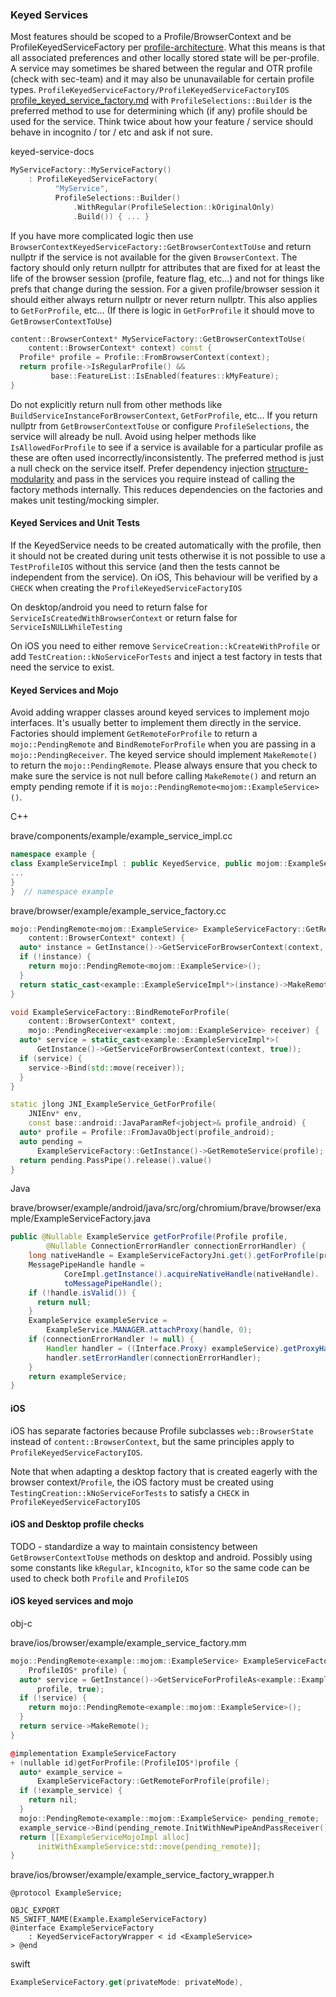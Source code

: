 ### Keyed Services

Most features should be scoped to a Profile/BrowserContext and be
ProfileKeyedServiceFactory per
[profile-architecture](https://www.chromium.org/developers/design-documents/profile-architecture/).
What this means is that all associated preferences and other locally stored
state will be per-profile. A service may sometimes be shared between the regular
and OTR profile (check with sec-team) and it may also be ununavailable for
certain profile types.
`ProfileKeyedServiceFactory/ProfileKeyedServiceFactoryIOS`
[profile_keyed_service_factory.md](https://source.chromium.org/chromium/chromium/src/+/main:chrome/browser/profiles/profile_keyed_service_factory.md;bpv=0)
with `ProfileSelections::Builder` is the preferred method to use for determining
which (if any) profile should be used for the service. Think twice about how your
feature / service should behave in incognito / tor / etc and ask if not sure.


keyed-service-docs
```cpp
MyServiceFactory::MyServiceFactory()
    : ProfileKeyedServiceFactory(
          "MyService",
          ProfileSelections::Builder()
              .WithRegular(ProfileSelection::kOriginalOnly)
              .Build()) { ... }
```

If you have more complicated logic then use
`BrowserContextKeyedServiceFactory::GetBrowserContextToUse` and return nullptr
if the service is not available for the given `BrowserContext`. The factory
should only return nullptr for attributes that are fixed for at least the life
of the browser session (profile, feature flag, etc...) and not for things like
prefs that change during the session. For a given profile/browser session it
should either always return nullptr or never return nullptr. This also applies
to `GetForProfile`, etc... (If there is logic in `GetForProfile` it should move
to `GetBrowserContextToUse`)

```cpp
content::BrowserContext* MyServiceFactory::GetBrowserContextToUse(
    content::BrowserContext* context) const {
  Profile* profile = Profile::FromBrowserContext(context);
  return profile->IsRegularProfile() &&
         base::FeatureList::IsEnabled(features::kMyFeature);
}
```

Do not explicitly return null from other methods like
`BuildServiceInstanceForBrowserContext`, `GetForProfile`, etc... If you return
nullptr from `GetBrowserContextToUse` or configure `ProfileSelections`, the
service will already be null. Avoid using helper methods like
`IsAllowedForProfile` to see if a service is available for a particular profile
as these are often used incorrectly/inconsistently. The preferred method is just
a null check on the service itself. Prefer dependency injection
[structure-modularity](https://chromium.googlesource.com/chromium/src/+/main/docs/chrome_browser_design_principles.md#structure_modularity)
and pass in the services you require instead of calling the factory methods
internally. This reduces dependencies on the factories and makes unit
testing/mocking simpler.

#### Keyed Services and Unit Tests

If the KeyedService needs to be created automatically with the profile, then it
should not be created during unit tests otherwise it is not possible to
use a `TestProfileIOS` without this service (and then the tests 
cannot be independent from the service). On iOS, This behaviour will be verified 
by a `CHECK` when creating the `ProfileKeyedServiceFactoryIOS`

On desktop/android you need to return false for 
`ServiceIsCreatedWithBrowserContext` or return false for 
`ServiceIsNULLWhileTesting`

On iOS you need to either remove `ServiceCreation::kCreateWithProfile` or add 
`TestCreation::kNoServiceForTests` and inject a test factory in tests 
that need the service to exist.

#### Keyed Services and Mojo

Avoid adding wrapper classes around keyed services to implement mojo interfaces.
It's usually better to implement them directly in the service. Factories should
implement `GetRemoteForProfile` to return a `mojo::PendingRemote` and
`BindRemoteForProfile` when you are passing in a `mojo::PendingReceiver`. The
keyed service should implement `MakeRemote()` to return the
`mojo::PendingRemote`. Please always ensure that you check to make sure the
service is not null before calling `MakeRemote()` and return an empty pending
remote if it is `mojo::PendingRemote<mojom::ExampleService>()`.

C++

brave/components/example/example_service_impl.cc
```cpp
namespace example {
class ExampleServiceImpl : public KeyedService, public mojom::ExampleService {
...
}
}  // namespace example
```

brave/browser/example/example_service_factory.cc
```cpp
mojo::PendingRemote<mojom::ExampleService> ExampleServiceFactory::GetRemoteForProfile(
    content::BrowserContext* context) {
  auto* instance = GetInstance()->GetServiceForBrowserContext(context, true);
  if (!instance) {
    return mojo::PendingRemote<mojom::ExampleService>();
  }
  return static_cast<example::ExampleServiceImpl*>(instance)->MakeRemote();
}

void ExampleServiceFactory::BindRemoteForProfile(
    content::BrowserContext* context,
    mojo::PendingReceiver<example::mojom::ExampleService> receiver) {
  auto* service = static_cast<example::ExampleServiceImpl*>(
      GetInstance()->GetServiceForBrowserContext(context, true));
  if (service) {
    service->Bind(std::move(receiver));
  }
}

static jlong JNI_ExampleService_GetForProfile(
    JNIEnv* env,
    const base::android::JavaParamRef<jobject>& profile_android) {
  auto* profile = Profile::FromJavaObject(profile_android);
  auto pending =
      ExampleServiceFactory::GetInstance()->GetRemoteService(profile);
  return pending.PassPipe().release().value()
}
```

Java

brave/browser/example/android/java/src/org/chromium/brave/browser/example/ExampleServiceFactory.java
```java
public @Nullable ExampleService getForProfile(Profile profile,
        @Nullable ConnectionErrorHandler connectionErrorHandler) {
    long nativeHandle = ExampleServiceFactoryJni.get().getForProfile(profile);
    MessagePipeHandle handle =
            CoreImpl.getInstance().acquireNativeHandle(nativeHandle).
            toMessagePipeHandle();
    if (!handle.isValid()) {
      return null;
    }
    ExampleService exampleService =
        ExampleService.MANAGER.attachProxy(handle, 0);
    if (connectionErrorHandler != null) {
        Handler handler = ((Interface.Proxy) exampleService).getProxyHandler();
        handler.setErrorHandler(connectionErrorHandler);
    }
    return exampleService;
}
```

#### iOS

iOS has separate factories because Profile subclasses `web::BrowserState`
instead of `content::BrowserContext`, but the same principles apply to
`ProfileKeyedServiceFactoryIOS`.

Note that when adapting a desktop factory that is created eagerly with the 
browser context/`Profile`, the iOS factory must be created using 
`TestingCreation::kNoServiceForTests` to satisfy a `CHECK` in 
`ProfileKeyedServiceFactoryIOS`

#### iOS and Desktop profile checks

TODO - standardize a way to maintain consistency between
`GetBrowserContextToUse` methods on desktop and android. Possibly using some
constants like `kRegular`, `kIncognito`, `kTor` so the same code can be used to
check both `Profile` and `ProfileIOS`

#### iOS keyed services and mojo

obj-c

brave/ios/browser/example/example_service_factory.mm
```cpp
mojo::PendingRemote<example::mojom::ExampleService> ExampleServiceFactory::GetRemoteForProfile(
    ProfileIOS* profile) {
  auto* service = GetInstance()->GetServiceForProfileAs<example::ExampleServiceImpl>(
      profile, true);
  if (!service) {
    return mojo::PendingRemote<example::mojom::ExampleService>();
  }
  return service->MakeRemote();
}

@implementation ExampleServiceFactory
+ (nullable id)getForProfile:(ProfileIOS*)profile {
  auto* example_service =
      ExampleServiceFactory::GetRemoteForProfile(profile);
  if (!example_service) {
    return nil;
  }
  mojo::PendingRemote<example::mojom::ExampleService> pending_remote;
  example_service->Bind(pending_remote.InitWithNewPipeAndPassReceiver());
  return [[ExampleServiceMojoImpl alloc]
      initWithExampleService:std::move(pending_remote)];
}
```

brave/ios/browser/example/example_service_factory_wrapper.h
```objc
@protocol ExampleService;

OBJC_EXPORT
NS_SWIFT_NAME(Example.ExampleServiceFactory)
@interface ExampleServiceFactory
    : KeyedServiceFactoryWrapper < id <ExampleService>
> @end
```

swift
```swift
ExampleServiceFactory.get(privateMode: privateMode),
```

